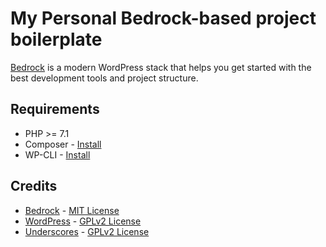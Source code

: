 # My Personal Bedrock-based project boilerplate

[Bedrock](https://roots.io/bedrock/) is a modern WordPress stack that helps you get started with the best development tools and project structure.

## Requirements

* PHP >= 7.1
* Composer - [Install](https://getcomposer.org/doc/00-intro.md#installation-linux-unix-osx)
* WP-CLI - [Install](https://wp-cli.org/#installing)

## Credits

* [Bedrock](https://roots.io/bedrock/) - [MIT License](https://github.com/roots/bedrock/blob/master/LICENSE.md)
* [WordPress](https://wordpress.org/) - [GPLv2 License](https://wordpress.org/about/license/)
* [Underscores](https://underscores.me) - [GPLv2 License](https://github.com/Automattic/_s/blob/master/LICENSE)
